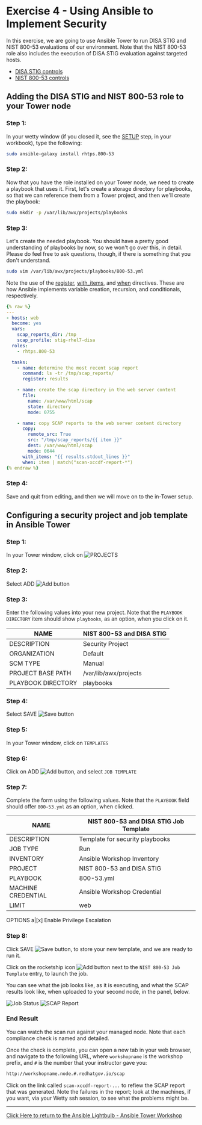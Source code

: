 # Exercise 4 - Using Ansible to Implement Security

In this exercise, we are going to use Ansible Tower to run DISA STIG and NIST 800-53 evaluations of our environment.  Note that the NIST 800-53 role also includes the execution of DISA STIG evaluation against targeted hosts.

* [DISA STIG controls](https://galaxy.ansible.com/MindPointGroup/RHEL7-STIG/)
* [NIST 800-53 controls](https://galaxy.ansible.com/rhtps/800-53/)

## Adding the DISA STIG and NIST 800-53 role to your Tower node

### Step 1:

In your wetty window (if you closed it, see the [SETUP](../setup.md) step, in your workbook), type the following:

```bash
sudo ansible-galaxy install rhtps.800-53
```

### Step 2:

Now that you have the role installed on your Tower node, we need to create a playbook that uses it.  First, let's create a storage directory for playbooks, so that we can reference them from a Tower project, and then we'll create the playbook:

```bash
sudo mkdir -p /var/lib/awx/projects/playbooks
```

### Step 3:

Let's create the needed playbook.  You should have a pretty good understanding of playbooks by now, so we won't go over this, in detail.  Please do feel free to ask questions, though, if there is something that you don't understand.

```bash
sudo vim /var/lib/awx/projects/playbooks/800-53.yml
```

Note the use of the [register](http://docs.ansible.com/ansible/latest/playbooks_conditionals.html#register-variables), [with_items](http://docs.ansible.com/ansible/latest/playbooks_loops.html#standard-loops), and [when](http://docs.ansible.com/ansible/latest/playbooks_conditionals.html#the-when-statement) directives. These are how Ansible implements variable creation, recursion, and conditionals, respectively.

```yml
{% raw %}
---
- hosts: web
  become: yes
  vars:
    scap_reports_dir: /tmp
    scap_profile: stig-rhel7-disa
  roles:
    - rhtps.800-53 

  tasks:
    - name: determine the most recent scap report
      command: ls -tr /tmp/scap_reports/
      register: results

    - name: create the scap directory in the web server content
      file:
        name: /var/www/html/scap
        state: directory
        mode: 0755

    - name: copy SCAP reports to the web server content directory
      copy:
        remote_src: True
        src: "/tmp/scap_reports/{{ item }}"
        dest: /var/www/html/scap
        mode: 0644
      with_items: "{{ results.stdout_lines }}"
      when: item | match("scan-xccdf-report-*")
{% endraw %}
```

### Step 4:

Save and quit from editing, and then we will move on to the in-Tower setup.

## Configuring a security project and job template in Ansible Tower

### Step 1:

In your Tower window, click on ![PROJECTS](at_projects_icon.png)

### Step 2:

Select ADD ![Add button](at_add.png)

### Step 3:

Enter the following values into your new project.  Note that the `PLAYBOOK DIRECTORY` item should show `playbooks`, as an option, when you click on it.

NAME |NIST 800-53 and DISA STIG
-----|-------------------------
DESCRIPTION|Security Project
ORGANIZATION|Default
SCM TYPE|Manual
PROJECT BASE PATH|/var/lib/awx/projects
PLAYBOOK DIRECTORY|playbooks

### Step 4:

Select SAVE ![Save button](at_save.png)

### Step 5:

In your Tower window, click on `TEMPLATES`

### Step 6:

Click on ADD ![Add button](at_add.png), and select `JOB TEMPLATE`

### Step 7:

Complete the form using the following values.  Note that the `PLAYBOOK` field should offer `800-53.yml` as an option, when clicked.

NAME |NIST 800-53 and DISA STIG Job Template
-----|--------------------------------------
DESCRIPTION|Template for security playbooks
JOB TYPE|Run
INVENTORY|Ansible Workshop Inventory
PROJECT|NIST 800-53 and DISA STIG
PLAYBOOK|800-53.yml
MACHINE CREDENTIAL|Ansible Workshop Credential
LIMIT|web
OPTIONS
a|[x] Enable Privilege Escalation

### Step 8:

Click SAVE ![Save button](at_save.png), to store your new template, and we are ready to run it.

Click on the rocketship icon ![Add button](at_launch_icon.png) next to the `NIST 800-53 Job Template` entry, to launch the job.

You can see what the job looks like, as it is executing, and what the SCAP results look like, when uploaded to your second node, in the panel, below.

![Job Status](at_800-53_job_status.png)
![SCAP Report](at_scap_report.png)


### End Result

You can watch the scan run against your managed node.  Note that each compliance check is named and detailed.

Once the check is complete, you can open a new tab in your web browser, and navigate to the following URL, where `workshopname` is the workshop prefix, and `#` is the number that your instructor gave you:

```bash
http://workshopname.node.#.redhatgov.io/scap
```

Click on the link called `scan-xccdf-report-...` to refiew the SCAP report that was generated.  Note the failures in the report; look at the machines, if you want, via your Wetty ssh session, to see what the problems might be.

---

[Click Here to return to the Ansible Lightbulb - Ansible Tower Workshop](../README.md)
